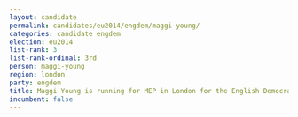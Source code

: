 ```yaml
---
layout: candidate
permalink: candidates/eu2014/engdem/maggi-young/
categories: candidate engdem
election: eu2014
list-rank: 3
list-rank-ordinal: 3rd
person: maggi-young
region: london
party: engdem
title: Maggi Young is running for MEP in London for the English Democrats
incumbent: false
---
```

